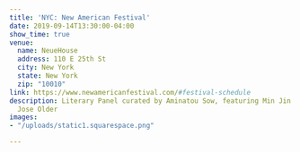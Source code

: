 ```yaml
---
title: 'NYC: New American Festival'
date: 2019-09-14T13:30:00-04:00
show_time: true
venue:
  name: NeueHouse
  address: 110 E 25th St
  city: New York
  state: New York
  zip: "10010"
link: https://www.newamericanfestival.com/#festival-schedule
description: Literary Panel curated by Aminatou Sow, featuring Min Jin Lee and Daniel
  Jose Older
images:
- "/uploads/static1.squarespace.png"

---
```

